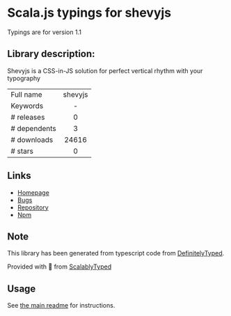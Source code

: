 
# Scala.js typings for shevyjs

Typings are for version 1.1

## Library description:
Shevyjs is a CSS-in-JS solution for perfect vertical rhythm with your typography

|                    |                 |
| ------------------ | :-------------: |
| Full name          | shevyjs |
| Keywords           | - |
| # releases         | 0 |
| # dependents       | 3 |
| # downloads        | 24616 |
| # stars            | 0 |

## Links
- [Homepage](https://github.com/kyleshevlin/shevyjs#readme)
- [Bugs](https://github.com/kyleshevlin/shevyjs/issues)
- [Repository](https://github.com/kyleshevlin/shevyjs)
- [Npm](https://www.npmjs.com/package/shevyjs)
    


## Note
This library has been generated from typescript code from [DefinitelyTyped](https://definitelytyped.org).

Provided with :purple_heart: from [ScalablyTyped](https://github.com/oyvindberg/ScalablyTyped)

## Usage
See [the main readme](../../readme.md) for instructions.


